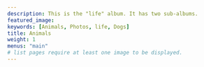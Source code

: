 ```yaml
---
description: This is the "life" album. It has two sub-albums.
featured_image: 
keywords: [Animals, Photos, life, Dogs]
title: Animals
weight: 1
menus: "main"
# list pages require at least one image to be displayed.
---
```

